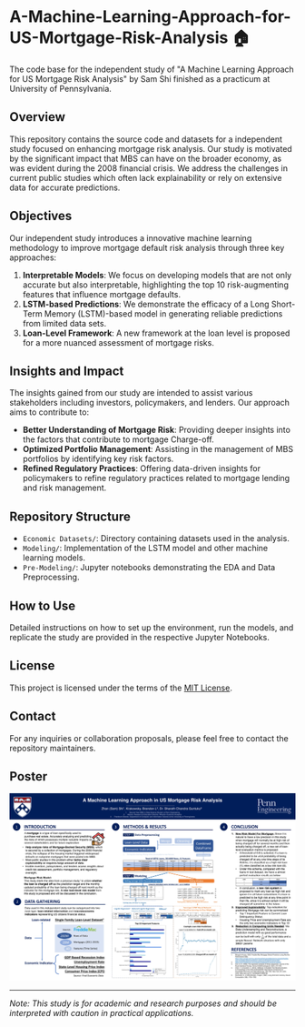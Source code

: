 # A-Machine-Learning-Approach-for-US-Mortgage-Risk-Analysis 🏠
The code base for the independent study of "A Machine Learning Approach for US Mortgage Risk Analysis" by Sam Shi finished as a practicum at University of Pennsylvania.

## Overview
This repository contains the source code and datasets for a independent study focused on enhancing mortgage risk analysis. Our study is motivated by the significant impact that MBS can have on the broader economy, as was evident during the 2008 financial crisis. We address the challenges in current public studies which often lack explainability or rely on extensive data for accurate predictions.

## Objectives
Our independent study introduces a innovative machine learning methodology to improve mortgage default risk analysis through three key approaches:
1. **Interpretable Models**: We focus on developing models that are not only accurate but also interpretable, highlighting the top 10 risk-augmenting features that influence mortgage defaults.
2. **LSTM-based Predictions**: We demonstrate the efficacy of a Long Short-Term Memory (LSTM)-based model in generating reliable predictions from limited data sets.
3. **Loan-Level Framework**: A new framework at the loan level is proposed for a more nuanced assessment of mortgage risks.

## Insights and Impact
The insights gained from our study are intended to assist various stakeholders including investors, policymakers, and lenders. Our approach aims to contribute to:
- **Better Understanding of Mortgage Risk**: Providing deeper insights into the factors that contribute to mortgage Charge-off.
- **Optimized Portfolio Management**: Assisting in the management of MBS portfolios by identifying key risk factors.
- **Refined Regulatory Practices**: Offering data-driven insights for policymakers to refine regulatory practices related to mortgage lending and risk management.

## Repository Structure
- `Economic Datasets/`: Directory containing datasets used in the analysis.
- `Modeling/`: Implementation of the LSTM model and other machine learning models.
- `Pre-Modeling/`: Jupyter notebooks demonstrating the EDA and Data Preprocessing.

## How to Use
Detailed instructions on how to set up the environment, run the models, and replicate the study are provided in the respective Jupyter Notebooks.

## License
This project is licensed under the terms of the [MIT License](LICENSE).

## Contact
For any inquiries or collaboration proposals, please feel free to contact the repository maintainers.

## Poster
![Poster](Mortgage%20Risk%20Study%20Poster.jpg)

---

*Note: This study is for academic and research purposes and should be interpreted with caution in practical applications.*
